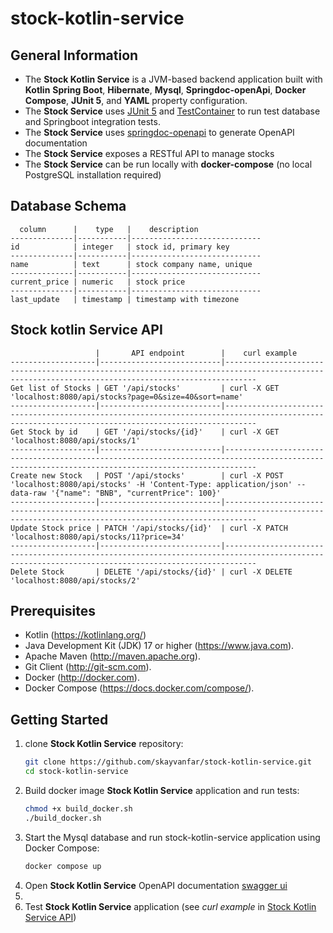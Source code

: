 # stock-kotlin-service


## General Information
* The **Stock Kotlin Service** is a JVM-based backend application built with **Kotlin** **Spring Boot**, **Hibernate**, **Mysql**, **Springdoc-openApi**, **Docker Compose**, **JUnit 5**, and **YAML** property configuration.
* The **Stock Service** uses [JUnit 5](https://junit.org/junit5/) and [TestContainer](https://testcontainers.com/guides/testing-spring-boot-rest-api-using-testcontainers/) to run test database and Springboot integration tests.
* The **Stock Service** uses [springdoc-openapi](https://springdoc.org/) to generate OpenAPI documentation
* The **Stock Service** exposes a RESTful API to manage stocks
* The **Stock Service** can be run locally with **docker-compose** (no local PostgreSQL installation required)

## Database Schema

      column      |    type   |    description
    --------------|-----------|-----------------------------
    id            | integer   | stock id, primary key
    --------------|-----------|-----------------------------
    name          | text      | stock company name, unique
    --------------|-----------|-----------------------------
    current_price | numeric   | stock price
    --------------|-----------|-----------------------------
    last_update   | timestamp | timestamp with timezone

## Stock kotlin Service API

                       |       API endpoint        |    curl example
    -------------------|---------------------------|---------------------------------------------------------------------------------------------------------------------------------------------------
    Get list of Stocks | GET '/api/stocks'         | curl -X GET 'localhost:8080/api/stocks?page=0&size=40&sort=name'
    -------------------|---------------------------|---------------------------------------------------------------------------------------------------------------------------------------------------
    Get Stock by id    | GET '/api/stocks/{id}'    | curl -X GET 'localhost:8080/api/stocks/1'
    -------------------|---------------------------|---------------------------------------------------------------------------------------------------------------------------------------------------
    Create new Stock   | POST '/api/stocks'        | curl -X POST 'localhost:8080/api/stocks' -H 'Content-Type: application/json' --data-raw '{"name": "BNB", "currentPrice": 100}'
    -------------------|---------------------------|---------------------------------------------------------------------------------------------------------------------------------------------------
    Update Stock price | PATCH '/api/stocks/{id}'  | curl -X PATCH 'localhost:8080/api/stocks/11?price=34'
    -------------------|---------------------------|---------------------------------------------------------------------------------------------------------------------------------------------------
    Delete Stock       | DELETE '/api/stocks/{id}' | curl -X DELETE 'localhost:8080/api/stocks/2'

## Prerequisites
- Kotlin (https://kotlinlang.org/)
- Java Development Kit (JDK) 17 or higher (https://www.java.com).
- Apache Maven (http://maven.apache.org).
- Git Client (http://git-scm.com).
- Docker (http://docker.com).
- Docker Compose (https://docs.docker.com/compose/).

## Getting Started
1. clone **Stock Kotlin Service** repository:
   ```bash
   git clone https://github.com/skayvanfar/stock-kotlin-service.git
   cd stock-kotlin-service

2. Build docker image **Stock Kotlin Service** application and run tests:
   ```bash
   chmod +x build_docker.sh
   ./build_docker.sh

3. Start the Mysql database and run stock-kotlin-service application using Docker Compose:
    ```bash
    docker compose up

4. Open **Stock Kotlin Service** OpenAPI documentation
   [swagger ui](http://localhost:8080/swagger-ui/index.html)
5. 
5. Test **Stock Kotlin Service** application (see *curl example* in [Stock Kotlin Service API](#stock-kotlin-service-api))
